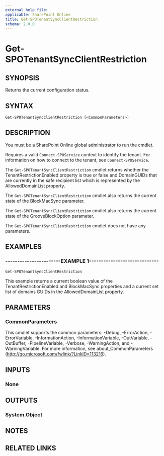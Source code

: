 ```yaml
---
external help file: 
applicable: SharePoint Online
title: Get-SPOTenantSyncClientRestriction
schema: 2.0.0
---
```


# Get-SPOTenantSyncClientRestriction

## SYNOPSIS
Returns the current configuration status.


## SYNTAX

```
Get-SPOTenantSyncClientRestriction [<CommonParameters>]
```

## DESCRIPTION
You must be a SharePoint Online global administrator to run the cmdlet.

Requires a valid `Connect-SPOService` context to identify the tenant. For information on how to connect to the tenant, see `Connect-SPOService`.

The `Get-SPOTenantSyncClientRestriction` cmdlet returns whether the TenantRestrictionEnabled property is true or false and DomainGUIDs that are currently in the safe recipient list which is represented by the AllowedDomainList property. 

The `Get-SPOTenantSyncClientRestriction` cmdlet also returns the current state of the BlockMacSync parameter.

The `Get-SPOTenantSyncClientRestriction` cmdlet also returns the current state of the GrooveBlockOption parameter.

The `Get-SPOTenantSyncClientRestriction` cmdlet does not have any parameters.


## EXAMPLES

### -----------------------EXAMPLE 1-----------------------------
```
Get-SPOTenantSyncClientRestriction
```
This example returns a current boolean value of the TenantRestrictionEnabled and BlockMacSync properties and a current set list of domains GUIDs in the AllowedDomainList property.


## PARAMETERS

### CommonParameters
This cmdlet supports the common parameters: -Debug, -ErrorAction, -ErrorVariable, -InformationAction, -InformationVariable, -OutVariable, -OutBuffer, -PipelineVariable, -Verbose, -WarningAction, and -WarningVariable. For more information, see about_CommonParameters (http://go.microsoft.com/fwlink/?LinkID=113216).

## INPUTS

### None

## OUTPUTS

### System.Object

## NOTES

## RELATED LINKS
